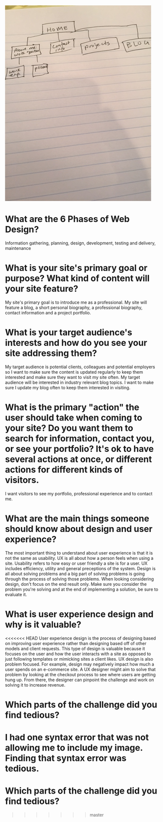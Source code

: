 ![Site Map](imgs/site-map.jpg)

# What are the 6 Phases of Web Design?
Information gathering, planning, design, development, testing and delivery, maintenance
# What is your site's primary goal or purpose? What kind of content will your site feature?
My site's primary goal is to introduce me as a professional. My site will feature a blog, a short personal biography, a professional biography, contact information and a project portfolio.
# What is your target audience's interests and how do you see your site addressing them?
My target audience is potential clients, colleagues and potential employers so I want to make sure the content is updated regularly to keep them interested and make sure they want to visit my site often. My target audience will be interested in industry relevant blog topics. I want to make sure I update my blog often to keep them interested in visiting.
# What is the primary "action" the user should take when coming to your site? Do you want them to search for information, contact you, or see your portfolio? It's ok to have several actions at once, or different actions for different kinds of visitors.
I want visitors to see my portfolio, professional experience and to contact me.
# What are the main things someone should know about design and user experience?
The most important thing to understand about user experience is that it is not the same as usability. UX is all about how a person feels when using a site. Usability refers to how easy or user friendly a site is for a user. UX includes efficiency, utility and general preceptions of the system. Design is all about solving problems and a big part of solving problems is going through the process of solving those problems. When looking considering design, don't focus on the end result only. Make sure you consider the problem you're solving and at the end of implementing a solution, be sure to evaluate it.
# What is user experience design and why is it valuable?
<<<<<<< HEAD
User experience design is the process of designing based on improving user experience rather than designing based off of other models and client requests. This type of design is valuable because it focuses on the user and how the user interacts with a site as opposed to just following templates or mimicking sites a client likes. UX design is also problem focused. For example, design may negatively impact how much a user spends on an e-commerce site. A UX designer might aim to solve that problem by looking at the checkout process to see where users are getting hung up. From there, the designer can pinpoint the challenge and work on solving it to increase revenue.
# Which parts of the challenge did you find tedious?

I had one syntax error that was not allowing me to include my image. Finding that syntax error was tedious.
=======
# Which parts of the challenge did you find tedious?
>>>>>>> master

